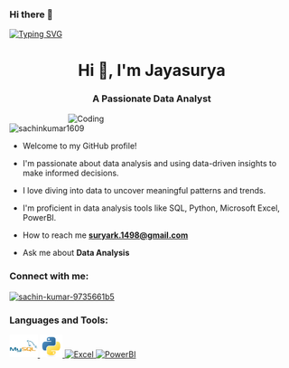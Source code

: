### Hi there 👋

<!--
**jayasurya-98/jayasurya-98** is a ✨ _special_ ✨ repository because its `README.md` (this file) appears on your GitHub profile.

Here are some ideas to get you started:

- 🔭 I’m currently working on ...
- 🌱 I’m currently learning ...
- 👯 I’m looking to collaborate on ...
- 🤔 I’m looking for help with ...
- 💬 Ask me about ...
- 📫 How to reach me: ...
- 😄 Pronouns: ...
- ⚡ Fun fact: ...
-->
[![Typing SVG](https://readme-typing-svg.demolab.com/?lines=Hey+Folks;I'm+Jayasurya)](https://git.io/typing-svg)
<h1 align="center">Hi 👋, I'm Jayasurya</h1>
<h3 align="center">A Passionate Data Analyst</h3>
<img align="right" alt="Coding" width="400" src="https://cdn.dribbble.com/users/1162077/screenshots/3848914/programmer.gif">

<p align="left"> <img src="https://komarev.com/ghpvc/?username=sachinkumar1609&label=Profile%20views&color=0e75b6&style=flat" alt="sachinkumar1609" /> </p>

- Welcome to my GitHub profile!

- I'm passionate about data analysis and using data-driven insights to make informed decisions. 

- I love diving into data to uncover meaningful patterns and trends.

- I'm proficient in data analysis tools like SQL, Python, Microsoft Excel, PowerBI.

- How to reach me **suryark.1498@gmail.com**

- Ask me about **Data Analysis**


<h3 align="left">Connect with me:</h3>
<p align="left">
<a href="https://www.linkedin.com/in/jayasurya-r-k-4b0307186" target="blank"><img align="center" src="https://raw.githubusercontent.com/rahuldkjain/github-profile-readme-generator/master/src/images/icons/Social/linked-in-alt.svg" alt="sachin-kumar-9735661b5" height="30" width="40" /></a>

</p>
<h3 align="left">Languages and Tools:</h3>
<p align="left">
<a href="https://www.mysql.com/" target="_blank" rel="noreferrer"> <img src="https://raw.githubusercontent.com/devicons/devicon/master/icons/mysql/mysql-original-wordmark.svg" alt="mysql" width="50" height="40"/> </a> 
<a href="https://www.python.org" target="_blank" rel="noreferrer"> <img src="https://raw.githubusercontent.com/devicons/devicon/master/icons/python/python-original.svg" alt="python" width="40" height="40"/> </a> 
<a href="https://www.microsoft.com/en-in/microsoft-365/excel" target="_blank" rel="noreferrer"> <img src="https://static.vecteezy.com/system/resources/previews/019/550/641/original/microsoft-excel-logo-icon-free-download-free-vector.jpg" alt="Excel" width="40" height="40"/> </a> 
 <a href="https://powerbi.microsoft.com/en-in/"db/" target="_blank" rel="noreferrer"> <img src="https://store-images.s-microsoft.com/image/apps.9729.14405452487353876.a6612b1c-3bfc-46da-ad7e-0dd83b65757d.be9b17fe-9781-42f6-9a3e-4914ef774843" alt="PowerBI" width="40" height="40"/> </a> 

